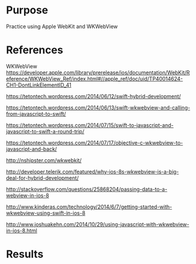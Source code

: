 # Purpose
Practice using Apple WebKit and WKWebView

# References
WKWebView
https://developer.apple.com/library/prerelease/ios/documentation/WebKit/Reference/WKWebView_Ref/index.html#//apple_ref/doc/uid/TP40014624-CH1-DontLinkElementID_41

https://tetontech.wordpress.com/2014/06/12/swift-hybrid-development/

https://tetontech.wordpress.com/2014/06/13/swift-wkwebview-and-calling-from-javascript-to-swift/

https://tetontech.wordpress.com/2014/07/15/swift-to-javascript-and-javascript-to-swift-a-round-trip/

https://tetontech.wordpress.com/2014/07/17/objective-c-wkwebview-to-javascript-and-back/

http://nshipster.com/wkwebkit/

http://developer.telerik.com/featured/why-ios-8s-wkwebview-is-a-big-deal-for-hybrid-development/


http://stackoverflow.com/questions/25868204/passing-data-to-a-webview-in-ios-8

http://www.kinderas.com/technology/2014/6/7/getting-started-with-wkwebview-using-swift-in-ios-8

http://www.joshuakehn.com/2014/10/29/using-javascript-with-wkwebview-in-ios-8.html

# Results

